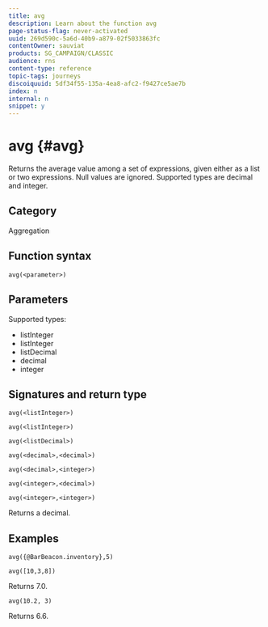 ```yaml
---
title: avg
description: Learn about the function avg
page-status-flag: never-activated
uuid: 269d590c-5a6d-40b9-a879-02f5033863fc
contentOwner: sauviat
products: SG_CAMPAIGN/CLASSIC
audience: rns
content-type: reference
topic-tags: journeys
discoiquuid: 5df34f55-135a-4ea8-afc2-f9427ce5ae7b
index: n
internal: n
snippet: y
---
```


# avg {#avg}

Returns the average value among a set of expressions, given either as a list or two expressions. Null values are ignored.
Supported types are decimal and integer.

## Category

Aggregation

## Function syntax

`avg(<parameter>)`

## Parameters

Supported types:

* listInteger
* listInteger
* listDecimal
* decimal
* integer

## Signatures and return type

`avg(<listInteger>)`

`avg(<listInteger>)`

`avg(<listDecimal>)`

`avg(<decimal>,<decimal>)`

`avg(<decimal>,<integer>)`

`avg(<integer>,<decimal>)`

`avg(<integer>,<integer>)`

Returns a decimal.

## Examples

```avg({@BarBeacon.inventory},5)```

`avg([10,3,8])`

Returns 7.0.

`avg(10.2, 3)`

Returns 6.6.
